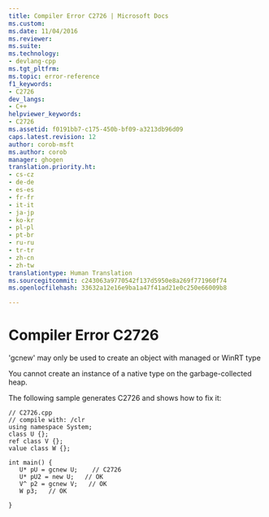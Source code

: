 ```yaml
---
title: Compiler Error C2726 | Microsoft Docs
ms.custom: 
ms.date: 11/04/2016
ms.reviewer: 
ms.suite: 
ms.technology:
- devlang-cpp
ms.tgt_pltfrm: 
ms.topic: error-reference
f1_keywords:
- C2726
dev_langs:
- C++
helpviewer_keywords:
- C2726
ms.assetid: f0191bb7-c175-450b-bf09-a3213db96d09
caps.latest.revision: 12
author: corob-msft
ms.author: corob
manager: ghogen
translation.priority.ht:
- cs-cz
- de-de
- es-es
- fr-fr
- it-it
- ja-jp
- ko-kr
- pl-pl
- pt-br
- ru-ru
- tr-tr
- zh-cn
- zh-tw
translationtype: Human Translation
ms.sourcegitcommit: c243063a9770542f137d5950e8a269f771960f74
ms.openlocfilehash: 33632a12e16e9ba1a47f41ad21e0c250e66009b8

---
```

# Compiler Error C2726
'gcnew' may only be used to create an object with managed or WinRT type  
  
 You cannot create an instance of a native type on the garbage-collected heap.  
  
 The following sample generates C2726 and shows how to fix it:  
  
```  
// C2726.cpp  
// compile with: /clr  
using namespace System;  
class U {};  
ref class V {};  
value class W {};  
  
int main() {  
   U* pU = gcnew U;    // C2726  
   U* pU2 = new U;   // OK  
   V^ p2 = gcnew V;   // OK  
   W p3;   // OK  
  
}  
```  



<!--HONumber=Jan17_HO2-->


